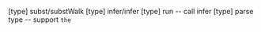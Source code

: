 [type] subst/substWalk
[type] infer/infer
[type] run -- call infer
[type] parse type -- support `the`
